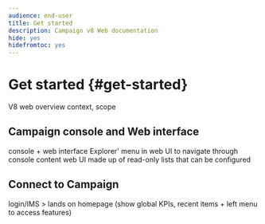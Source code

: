 ```yaml
---
audience: end-user
title: Get started
description: Campaign v8 Web documentation
hide: yes
hidefromtoc: yes
---
```

# Get started {#get-started}

V8 web overview
context, scope

## Campaign console and Web interface

console + web interface
Explorer' menu in web UI to navigate through console content
web UI made up of read-only lists that can be configured

## Connect to Campaign

login/IMS > lands on homepage (show global KPIs, recent items + left menu to access features)
